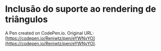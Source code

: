 #  Inclusão do suporte ao rendering de triângulos

A Pen created on CodePen.io. Original URL: [https://codepen.io/Reniwtz/pen/eYWNyYO](https://codepen.io/Reniwtz/pen/eYWNyYO).

